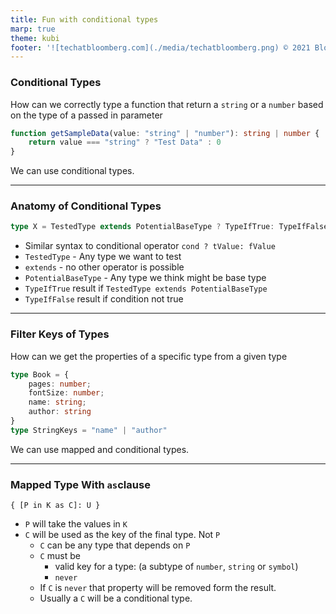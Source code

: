 ```yaml
---
title: Fun with conditional types
marp: true
theme: kubi
footer: '![techatbloomberg.com](./media/techatbloomberg.png) © 2021 Bloomberg Finance L.P. All rights reserved. ![techatbloomberg.com](./media/bloomberg.png)'
---
```


### Conditional Types

<question>

How can we correctly type a function that return a `string` or a `number` based on the type of a passed in parameter 

```ts
function getSampleData(value: "string" | "number"): string | number {
    return value === "string" ? "Test Data" : 0
}
```
</question>

<answer>

We can use conditional types. 

</answer>

---

### Anatomy of Conditional Types

```ts
type X = TestedType extends PotentialBaseType ? TypeIfTrue: TypeIfFalse
```
* Similar syntax to conditional operator `cond ? tValue: fValue`
* `TestedType` - Any type we want to test 
* `extends` - no other operator is possible 
* `PotentialBaseType` - Any type we think might be base type
* `TypeIfTrue` result if `TestedType extends PotentialBaseType`
* `TypeIfFalse` result if condition not true

----

### Filter Keys of Types

<question>

How can we get the properties of a specific type from a given type

```ts
type Book = {
    pages: number;
    fontSize: number;
    name: string;
    author: string
}
type StringKeys = "name" | "author"
```
</question>

<answer>

We can use mapped and conditional types. 

</answer>

---


### Mapped Type With `as`clause

`{ [P in K as C]: U }`

* `P` will take the values in `K`
* `C` will be used as the key of the final type. Not `P`
    * `C` can be any type that depends on `P` 
    * `C` must be 
        * valid key for a type: (a subtype of `number`, `string` or `symbol`)
        * `never`
    * If `C` is `never` that property will be removed form the result.
    * Usually a `C` will be a conditional type.
